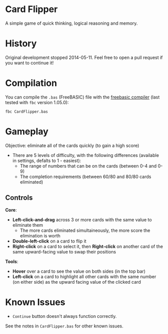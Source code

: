 # Card Flipper
A simple game of quick thinking, logical reasoning and memory.

# History
Original development stopped 2014-05-11. Feel free to open a pull request if you want to continue it!

# Compilation
You can compile the `.bas` (FreeBASIC) file with the [freebasic compiler](https://sourceforge.net/projects/fbc/files/ "FreeBASIC Compiler on SourceFourge") (last tested with `fbc` version 1.05.0):
```
fbc CardFlipper.bas
```

# Gameplay
Objective: eliminate all of the cards quickly (to gain a high score)

- There are 5 levels of difficulty, with the following differences (available in settings, defalts to 1 - easiest):
  - The range of numbers that can be on the cards (between 0-4 and 0-9)
  - The completion requirements (between 60/80 and 80/80 cards eliminated)

## Controls
**Core**:
- **Left-click-and-drag** across 3 or more cards with the same value to eliminate them
  - The more cards eliminated simultaineously, the more score the elimination is worth
- **Double-left-click** on a card to flip it
- **Right-click** on a card to select it, then **Right-click** on another card of the same upward-facing value to swap their positions

**Tools**:
- **Hover** over a card to see the value on both sides (in the top bar)
- **Left-click** on a card to highlight all other cards with the same number (on either side) as the upward facing value of the clicked card

# Known Issues
- `Continue` button doesn't always function correctly.

See the notes in `CardFlipper.bas` for other known issues.
